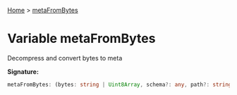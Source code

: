 [Home](../index.md) &gt; [metaFromBytes](./metafrombytes.md)

# Variable metaFromBytes

Decompress and convert bytes to meta

<b>Signature:</b>

```typescript
metaFromBytes: (bytes: string | Uint8Array, schema?: any, path?: string) => any
```
